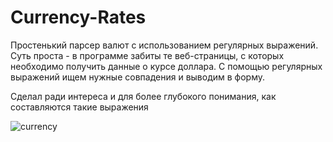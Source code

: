 # Currency-Rates
Простенький парсер валют с использованием регулярных выражений.
Суть проста - в программе забиты те веб-страницы, с которых необходимо получить данные о курсе доллара. С помощью регулярных выражений ищем нужные совпадения и выводим в форму.

Сделал ради интереса и для более глубокого понимания, как составляются такие выражения

![currency](https://user-images.githubusercontent.com/44979161/73747093-bad5d180-4767-11ea-9b9a-27ea5756d82a.png)
